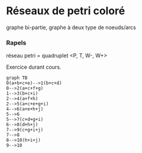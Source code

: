 # Réseaux de petri coloré
graphe bi-partie, graphe à deux type de noeuds/arcs

### Rapels
réseau petri = quadruplet <P, T, W-, W+>

Exercice durant cours.
```mermaid
graph TB
0(a+b+c+e)-->1(b+c+d)
0-->2(a+c+f+g)
1-->3(b+c+i)
2-->4(a+f+h)
2-->5(a+c+e+g+i)
4-->6(a+e+h+j)
5-->6
5-->7(c+d+g+i)
6-->8(d+h+j)
7-->9(c+g+i+j)
7-->8
8-->10(h+i+j)
9-->10
```
